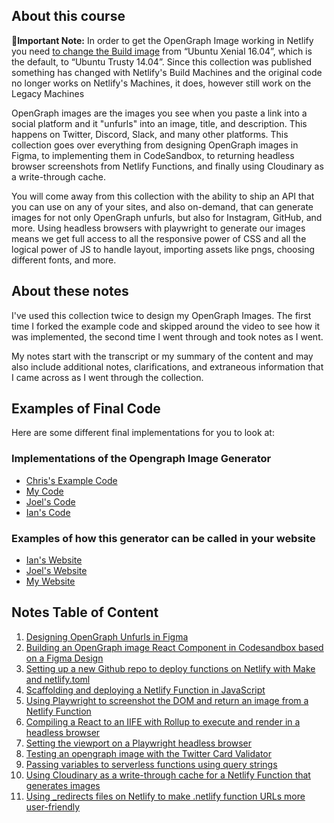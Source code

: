 ## About this course

**📝Important Note:** In order to get the OpenGraph Image working in Netlify you need [to change the Build image](https://docs.netlify.com/configure-builds/get-started/#build-image-selection) from &ldquo;Ubuntu Xenial 16.04&rdquo;, which is the default, to &ldquo;Ubuntu Trusty 14.04&rdquo;. Since this collection was published something has changed with Netlify's Build Machines and the original code no longer works on Netlify's Machines, it does, however still work on the Legacy Machines

OpenGraph images are the images you see when you paste a link into a social platform and it "unfurls" into an image, title, and description. This happens on Twitter, Discord, Slack, and many other platforms. This collection goes over everything from designing OpenGraph images in Figma, to implementing them in CodeSandbox, to returning headless browser screenshots from Netlify Functions, and finally using Cloudinary as a write-through cache.

You will come away from this collection with the ability to ship an API that you can use on any of your sites, and also on-demand, that can generate images for not only OpenGraph unfurls, but also for Instagram, GitHub, and more. Using headless browsers with playwright to generate our images means we get full access to all the responsive power of CSS and all the logical power of JS to handle layout, importing assets like pngs, choosing different fonts, and more.

## About these notes

I've used this collection twice to design my OpenGraph Images. The first time I forked the example code and skipped around the video to see how it was implemented, the second time I went through and took notes as I went. 

My notes start with the transcript or my summary of the content and may also include additional notes, clarifications, and extraneous information that I came across as I went through the collection.

## Examples of Final Code
Here are some different final implementations for you to look at:

### Implementations of the Opengraph Image Generator
- [Chris's Example Code](https://github.com/ChristopherBiscardi/egghead-opengraph-images/tree/master)
- [My Code](https://github.com/dschapman/egghead-opengraph-images)
- [Joel's Code](https://github.com/joelhooks/joelhooks-opengraph-images)
- [Ian's Code](https://github.com/theianjones/egghead-opengraph-images)
### Examples of how this generator can be called in your website
- [Ian's Website](https://github.com/theianjones/blog/blob/cdbd04ce4da107816ed45d52da6217c6d317cf59/src/components/seo.js#L35)
- [Joel's Website](https://github.com/joelhooks/joelhooks-com/blob/62c99e8e31f1b049359d9aaea026cc0bfc48aed9/src/components/SEO.js#L40)
- [My Website](https://github.com/dschapman/my-website/blob/33317ed4d09c6ea346846e07e32ec036d40d3265/src/components/seo.js#L39)

## Notes Table of Content
1. [Designing OpenGraph Unfurls in Figma](notes/01-designing-opengraph-unfurls-in-figma.md)
2. [Building an OpenGraph image React Component in Codesandbox based on a Figma Design](notes/02-building-an-opengraph-image-react-component-in-codesandbox-based-on-a-figma-design.md.md)
3. [Setting up a new Github repo to deploy functions on Netlify with Make and netlify.toml](notes/03-setting-up-a-new-github-repo-to-deploy-functions-on-netlify-with-make-and-netlify-toml.md)
4. [Scaffolding and deploying a Netlify Function in JavaScript](notes/04-scaffolding-and-deploying-a-netlify-function-in-java-script.md)
5. [Using Playwright to screenshot the DOM and return an image from a Netlify Function](notes/05-using-playwright-to-screenshot-the-dom-and-return-an-image-from-a-netlify-function.md)
6. [Compiling a React to an IIFE with Rollup to execute and render in a headless browser](notes/06_react-compiling-a-react-to-an-iife-with-rollup-to-execute-and-render-in-a-headless-browser.md)
7. [Setting the viewport on a Playwright headless browser](notes/07_puppeteer-setting-the-viewport-on-a-playwright-headless-browser.md)
8. [Testing an opengraph image with the Twitter Card Validator](notes/08_html-5-testing-an-opengraph-image-with-the-twitter-card-validator.md)
9. [Passing variables to serverless functions using query strings](notes/09_http-passing-variables-to-serverless-functions-using-query-strings.md)
10. [Using Cloudinary as a write-through cache for a Netlify Function that generates images](notes/10_javascript-using-cloudinary-as-a-write-through-cache-for-a-netlify-function-that-generates-images.md)
11. [Using _redirects files on Netlify to make .netlify function URLs more user-friendly](notes/11_netlify-using-_redirects-files-on-netlify-to-make-netlify-function-urls-more-user-friendly.md)